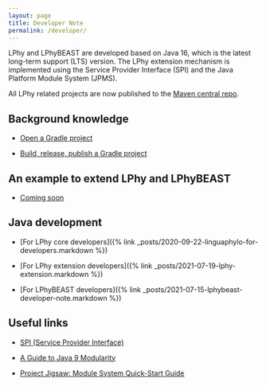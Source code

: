 ```yaml
---
layout: page
title: Developer Note
permalink: /developer/
---
```


LPhy and LPhyBEAST are developed based on Java 16,
which is the latest long-term support (LTS) version.
The LPhy extension mechanism is implemented using
the Service Provider Interface (SPI) and the Java Platform Module System (JPMS). 

All LPhy related projects are now published to the
[Maven central repo](https://search.maven.org/search?q=g:io.github.linguaphylo).


## Background knowledge

* [Open a Gradle project](https://www.jetbrains.com/idea/guide/tutorials/working-with-gradle/opening-a-gradle-project/)

* [Build, release, publish a Gradle project](https://github.com/LinguaPhylo/linguaPhylo/blob/master/DEV_NOTE.md)


## An example to extend LPhy and LPhyBEAST

* [Coming soon]()


## Java development

* [For LPhy core developers]({% link _posts/2020-09-22-linguaphylo-for-developers.markdown %})

* [For LPhy extension developers]({% link _posts/2021-07-19-lphy-extension.markdown %})

* [For LPhyBEAST developers]({% link _posts/2021-07-15-lphybeast-developer-note.markdown %})


## Useful links

[//]: # (https://www.infoq.com/articles/java11-aware-service-module/)
* [SPI (Service Provider Interface)](https://www.baeldung.com/java-spi)

[//]: # (https://openjdk.java.net/jeps/261)
* [A Guide to Java 9 Modularity](https://www.baeldung.com/java-9-modularity)

* [Project Jigsaw: Module System Quick-Start Guide](https://openjdk.java.net/projects/jigsaw/quick-start)

